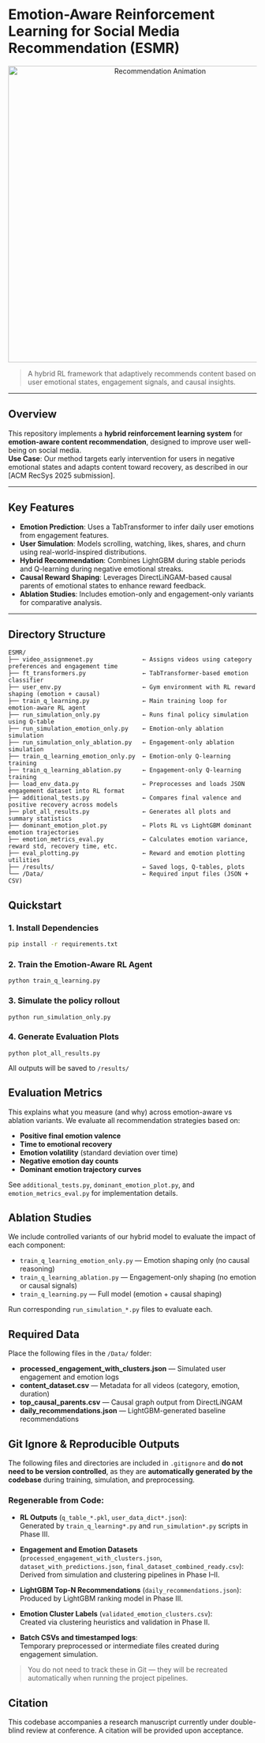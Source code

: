 # Emotion-Aware Reinforcement Learning for Social Media Recommendation (ESMR)

<p align="center">
  <img src="https://media.giphy.com/media/ekjmhJUGHJm7FcZRSm/giphy.gif" alt="Recommendation Animation" width="600"/>
</p>


> A hybrid RL framework that adaptively recommends content based on user emotional states, engagement signals, and causal insights.

---

## Overview

This repository implements a **hybrid reinforcement learning system** for **emotion-aware content recommendation**, designed to improve user well-being on social media.  
**Use Case**: Our method targets early intervention for users in negative emotional states and adapts content toward recovery, as described in our [ACM RecSys 2025 submission].

---

## Key Features

- **Emotion Prediction**: Uses a TabTransformer to infer daily user emotions from engagement features.
- **User Simulation**: Models scrolling, watching, likes, shares, and churn using real-world-inspired distributions.
- **Hybrid Recommendation**: Combines LightGBM during stable periods and Q-learning during negative emotional streaks.
- **Causal Reward Shaping**: Leverages DirectLiNGAM-based causal parents of emotional states to enhance reward feedback.
- **Ablation Studies**: Includes emotion-only and engagement-only variants for comparative analysis.

---

## Directory Structure

```text
ESMR/
├── video_assignmenet.py              ← Assigns videos using category preferences and engagement time
├── ft_transformers.py                ← TabTransformer-based emotion classifier
├── user_env.py                       ← Gym environment with RL reward shaping (emotion + causal)
├── train_q_learning.py               ← Main training loop for emotion-aware RL agent
├── run_simulation_only.py            ← Runs final policy simulation using Q-table
├── run_simulation_emotion_only.py    ← Emotion-only ablation simulation
├── run_simulation_only_ablation.py   ← Engagement-only ablation simulation
├── train_q_learning_emotion_only.py  ← Emotion-only Q-learning training
├── train_q_learning_ablation.py      ← Engagement-only Q-learning training
├── load_env_data.py                  ← Preprocesses and loads JSON engagement dataset into RL format
├── additional_tests.py               ← Compares final valence and positive recovery across models
├── plot_all_results.py               ← Generates all plots and summary statistics
├── dominant_emotion_plot.py          ← Plots RL vs LightGBM dominant emotion trajectories
├── emotion_metrics_eval.py           ← Calculates emotion variance, reward std, recovery time, etc.
├── eval_plotting.py                  ← Reward and emotion plotting utilities
├── /results/                         ← Saved logs, Q-tables, plots
└── /Data/                            ← Required input files (JSON + CSV)
```
## Quickstart

### 1. Install Dependencies

```bash
pip install -r requirements.txt
```
### 2. Train the Emotion-Aware RL Agent
```
python train_q_learning.py
```
### 3. Simulate the policy rollout
```
python run_simulation_only.py
```
### 4. Generate Evaluation Plots
```
python plot_all_results.py
```

All outputs will be saved to `/results/`

## Evaluation Metrics

This explains what you measure (and why) across emotion-aware vs ablation variants. We evaluate all recommendation strategies based on:

-  **Positive final emotion valence**
-  **Time to emotional recovery**
-  **Emotion volatility** (standard deviation over time)
-  **Negative emotion day counts**
-  **Dominant emotion trajectory curves**

See `additional_tests.py`, `dominant_emotion_plot.py`, and `emotion_metrics_eval.py` for implementation details.

## Ablation Studies

We include controlled variants of our hybrid model to evaluate the impact of each component:

- `train_q_learning_emotion_only.py` — Emotion shaping only (no causal reasoning)
- `train_q_learning_ablation.py` — Engagement-only shaping (no emotion or causal signals)
- `train_q_learning.py` — Full model (emotion + causal shaping)

Run corresponding `run_simulation_*.py` files to evaluate each.

## Required Data 
Place the following files in the `/Data/` folder:
-  **processed_engagement_with_clusters.json** — Simulated user engagement and emotion logs
-  **content_dataset.csv** — Metadata for all videos (category, emotion, duration)
-  **top_causal_parents.csv** — Causal graph output from DirectLiNGAM
-  **daily_recommendations.json** — LightGBM-generated baseline recommendations

## Git Ignore & Reproducible Outputs

The following files and directories are included in `.gitignore` and **do not need to be version controlled**, as they are **automatically generated by the codebase** during training, simulation, and preprocessing.

### Regenerable from Code:

- **RL Outputs** (`q_table_*.pkl`, `user_data_dict*.json`):  
  Generated by `train_q_learning*.py` and `run_simulation*.py` scripts in Phase III.
  
- **Engagement and Emotion Datasets** (`processed_engagement_with_clusters.json`, `dataset_with_predictions.json`, `final_dataset_combined_ready.csv`):  
  Derived from simulation and clustering pipelines in Phase I–II.

- **LightGBM Top-N Recommendations** (`daily_recommendations.json`):  
  Produced by LightGBM ranking model in Phase III.

- **Emotion Cluster Labels** (`validated_emotion_clusters.csv`):  
  Created via clustering heuristics and validation in Phase II.

- **Batch CSVs and timestamped logs**:  
  Temporary preprocessed or intermediate files created during engagement simulation.

> You do not need to track these in Git — they will be recreated automatically when running the project pipelines.

## Citation 

This codebase accompanies a research manuscript currently under double-blind review at conference. A citation will be provided upon acceptance.


